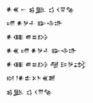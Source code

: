 <div class='block'>
<div class='line'>𒀭𒌍 𒀸 𒌗𒆥 𒌓 𒌋𒐊𒆚</div>
<div class='line'>𒋬 𒀭𒃻𒈦 𒅔𒈾𒈥</div>
<div class='line'>𒀭𒈪 𒌑𒊺𒋳</div>
<div class='line'>𒀭𒌍 𒋬 𒀭𒃻𒈦 𒅔𒈾𒈥</div>
<div class='line'>𒀭𒈪 𒌑𒊺𒋳 𒆷 𒄿𒃻𒃶</div>
<div class='line'>𒊭 𒁹𒀭𒉺𒉽𒈨𒌍𒋢</div>
<div class='line'>𒌗𒆥 𒌓 𒌋𒐈𒆚</div>
</div>